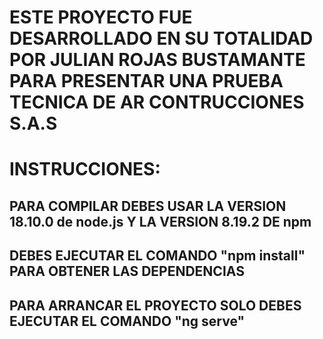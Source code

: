 # ESTE PROYECTO FUE DESARROLLADO EN SU TOTALIDAD POR JULIAN ROJAS BUSTAMANTE PARA PRESENTAR UNA PRUEBA TECNICA DE AR CONTRUCCIONES S.A.S

# INSTRUCCIONES:
## PARA COMPILAR DEBES USAR LA VERSION 18.10.0 de node.js Y LA VERSION 8.19.2 DE npm
## DEBES EJECUTAR EL COMANDO "npm install" PARA OBTENER LAS DEPENDENCIAS 
## PARA ARRANCAR EL PROYECTO SOLO DEBES EJECUTAR EL COMANDO "ng serve"
